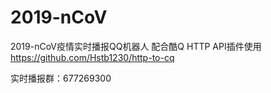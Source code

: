 # 2019-nCoV
2019-nCoV疫情实时播报QQ机器人
配合酷Q HTTP API插件使用
https://github.com/Hstb1230/http-to-cq

实时播报群：677269300
